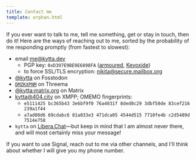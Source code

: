 ```yaml
---
title: Contact me
template: orphan.html
---
```


If you ever want to talk to me, tell me something, get or stay in touch, then do it! Here are the ways of reaching out to me, sorted by the probability of me responding promptly (from fastest to slowest):

- email <me@kytta.dev>
  - PGP key: `0xD397E9BE9E6898FA` ([armoured](https://keys.openpgp.org/vks/v1/by-fingerprint/AF6C280C2A34D3F39BED9366D397E9BE9E6898FA), [Keyoxide](https://keyoxide.org/af6c280c2a34d3f39bed9366d397e9be9e6898fa))
  - to force SSL/TLS encryption: <nikita@secure.mailbox.org>
- <a href="https://fosstodon.org/@kytta" rel="me">@kytta</a> on Fosstodon
- [`DMZKXPNM`](https://threema.id/DMZKXPNM) on Threema
- [@kytta:matrix.org](https://matrix.to/#/@kytta:matrix.org) on Matrix
- [kytta@404.city](xmpp:kytta@404.city) on XMPP; OMEMO fingerprints:
  - `e5111425 bc365b43 3e6bf9f0 76a4031f 8ded0c29 3dbf50de 83cef216 239a1f44`
  - `a7ad08d6 69cdabc6 81a033e3 471dca05 4544d515 7710fe4b c2d5489d 7514e758`
- `kytta` on [Libera.Chat](ircs://irc.libera.chat:6697)—but keep in mind that I am almost never there, and will most certainly miss your message!

If you want to use Signal, reach out to me via other channels, and I'll think about whether I will give you my phone number.
